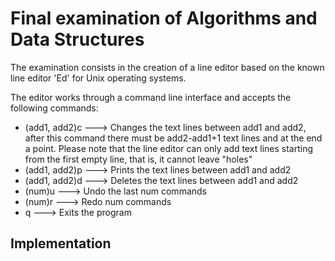 # Final examination of Algorithms and Data Structures
The examination consists in the creation of a line editor based on the known line editor 'Ed' for Unix operating systems.

The editor works through a command line interface and accepts the following commands:
* (add1, add2)c ---> Changes the text lines between add1 and add2, after this command there must be add2-add1+1 text lines and at the end a point. Please note that the line editor can only add text lines starting from the first empty line, that is, it cannot leave "holes"
* (add1, add2)p ---> Prints the text lines between add1 and add2
* (add1, add2)d ---> Deletes the text lines between add1 and add2
* (num)u ---> Undo the last num commands
* (num)r ---> Redo num commands
* q ---> Exits the program

## Implementation



